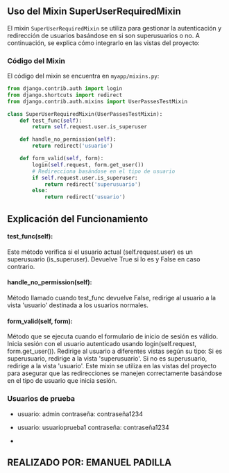 ## Uso del Mixin SuperUserRequiredMixin

El mixin `SuperUserRequiredMixin` se utiliza para gestionar la autenticación y redirección de usuarios basándose en si son superusuarios o no. A continuación, se explica cómo integrarlo en las vistas del proyecto:

### Código del Mixin

El código del mixin se encuentra en `myapp/mixins.py`:

```python
from django.contrib.auth import login
from django.shortcuts import redirect
from django.contrib.auth.mixins import UserPassesTestMixin

class SuperUserRequiredMixin(UserPassesTestMixin):
    def test_func(self):
        return self.request.user.is_superuser

    def handle_no_permission(self):
        return redirect('usuario')

    def form_valid(self, form):
        login(self.request, form.get_user())
        # Redirecciona basándose en el tipo de usuario
        if self.request.user.is_superuser:
            return redirect('superusuario')
        else:
            return redirect('usuario')
```
Explicación del Funcionamiento
-
#### test_func(self):
Este método verifica si el usuario actual (self.request.user) es un superusuario (is_superuser). Devuelve True si lo es y False en caso contrario.

#### handle_no_permission(self):
Método llamado cuando test_func devuelve False, redirige al usuario a la vista 'usuario' destinada a los usuarios normales.

#### form_valid(self, form):
Método que se ejecuta cuando el formulario de inicio de sesión es válido.
Inicia sesión con el usuario autenticado usando login(self.request, form.get_user()).
Redirige al usuario a diferentes vistas según su tipo:
Si es superusuario, redirige a la vista 'superusuario'.
Si no es superusuario, redirige a la vista 'usuario'.
Este mixin se utiliza en las vistas del proyecto para asegurar que las redirecciones se manejen correctamente basándose en el tipo de usuario que inicia sesión.


### Usuarios de prueba

- usuario: admin contraseña: contraseña1234

- usuario: usuarioprueba1 contraseña: contraseña1234

-

## REALIZADO POR: EMANUEL PADILLA
